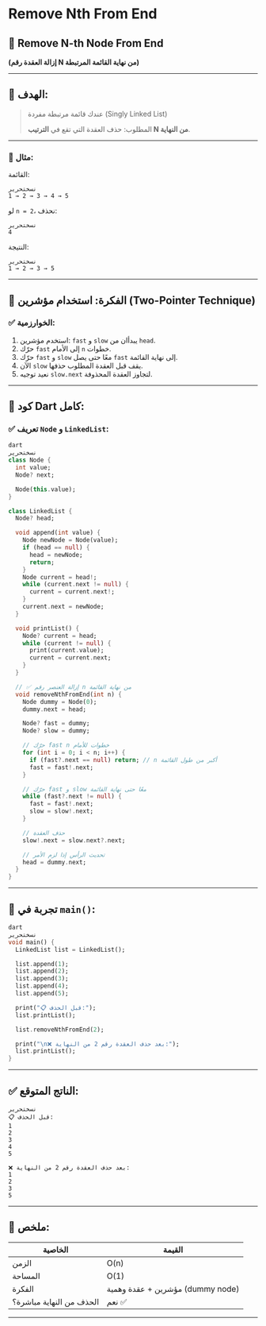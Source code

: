 # Remove Nth From End

## 🧹 Remove N-th Node From End

**(إزالة العقدة رقم N من نهاية القائمة المرتبطة)**

---

## 🎯 الهدف:

> عندك قائمة مرتبطة مفردة (Singly Linked List)
> 
> 
> المطلوب: حذف العقدة التي تقع في **الترتيب N من النهاية**.
> 

---

### 📘 مثال:

القائمة:

```
نسختحرير
1 → 2 → 3 → 4 → 5

```

لو `n = 2`، نحذف:

```
نسختحرير
4

```

النتيجة:

```
نسختحرير
1 → 2 → 3 → 5

```

---

## 🧠 الفكرة: استخدام مؤشرين (Two-Pointer Technique)

### ✅ الخوارزمية:

1. استخدم مؤشرين: `fast` و `slow` يبدأان من `head`.
2. حرّك `fast` إلى الأمام `n` خطوات.
3. حرّك `fast` و `slow` معًا حتى يصل `fast` إلى نهاية القائمة.
4. الآن `slow` يقف قبل العقدة المطلوب حذفها.
5. نعيد توجيه `slow.next` لتجاوز العقدة المحذوفة.

---

## 🔧 كود Dart كامل:

### ✅ تعريف `Node` و `LinkedList`:

```dart
dart
نسختحرير
class Node {
  int value;
  Node? next;

  Node(this.value);
}

class LinkedList {
  Node? head;

  void append(int value) {
    Node newNode = Node(value);
    if (head == null) {
      head = newNode;
      return;
    }
    Node current = head!;
    while (current.next != null) {
      current = current.next!;
    }
    current.next = newNode;
  }

  void printList() {
    Node? current = head;
    while (current != null) {
      print(current.value);
      current = current.next;
    }
  }

  // ✅ إزالة العنصر رقم n من نهاية القائمة
  void removeNthFromEnd(int n) {
    Node dummy = Node(0);
    dummy.next = head;

    Node? fast = dummy;
    Node? slow = dummy;

    // حرّك fast n خطوات للأمام
    for (int i = 0; i < n; i++) {
      if (fast?.next == null) return; // n أكبر من طول القائمة
      fast = fast!.next;
    }

    // حرّك fast و slow معًا حتى نهاية القائمة
    while (fast?.next != null) {
      fast = fast!.next;
      slow = slow!.next;
    }

    // حذف العقدة
    slow!.next = slow.next?.next;

    // تحديث الرأس إذا لزم الأمر
    head = dummy.next;
  }
}

```

---

## 🧪 تجربة في `main()`:

```dart
dart
نسختحرير
void main() {
  LinkedList list = LinkedList();

  list.append(1);
  list.append(2);
  list.append(3);
  list.append(4);
  list.append(5);

  print("📋 قبل الحذف:");
  list.printList();

  list.removeNthFromEnd(2);

  print("\n❌ بعد حذف العقدة رقم 2 من النهاية:");
  list.printList();
}

```

---

## ✅ الناتج المتوقع:

```
نسختحرير
📋 قبل الحذف:
1
2
3
4
5

❌ بعد حذف العقدة رقم 2 من النهاية:
1
2
3
5

```

---

## 📌 ملخص:

| الخاصية | القيمة |
| --- | --- |
| الزمن | O(n) |
| المساحة | O(1) |
| الفكرة | مؤشرين + عقدة وهمية (dummy node) |
| الحذف من النهاية مباشرة؟ | نعم ✅ |

---